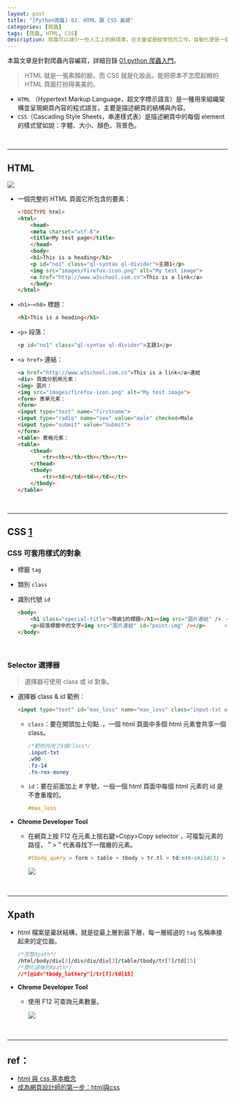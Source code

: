 ```yaml
---
layout: post
title: "[Python爬蟲] 02. HTML 跟 CSS 基礎"
categories: [爬蟲]
tags: [爬蟲, HTML, CSS]
description: 爬蟲可以減少一些人工上的麻煩事，在大量或是經常性的工作，自動化便是一個重要的議題。簡單來說就是把網頁內容給拿回來，接著透過程式去篩選出有意義的資訊！...
---
```


本篇文章是針對爬蟲內容編寫，詳細目錄 [01.python 爬蟲入門](http://cleoblog.ml/python爬蟲/2018/10/31/Python爬蟲-02-1.-python-爬蟲入門.html)。

> HTML 就是一張素顏的臉，而 CSS 就是化妝品，能把原本不怎麼起眼的 HTML 頁面打扮得美美的。

- `HTML` （Hypertext Markup Language，超文字標示語言）是一種用來組織架構並呈現網頁內容的程式語言，主要是描述網頁的結構與內容。
- `CSS`（Cascading Style Sheets，串連樣式表）是描述網頁中的每個 element 的樣式譬如說：字體、大小、顏色、背景色。

<br/>

***

## HTML

![](https://s3.amazonaws.com/notejoy/note_images/159384.1.Image%202018-11-04%20at%20%E4%B8%8B%E5%8D%888.12.59.png)

- 一個完整的 HTML 頁面它所包含的要素：

    ```html
    <!DOCTYPE html>
    <html>
        <head>
        <meta charset="utf-8">
        <title>My test page</title>
        </head>
        <body>
        <h1>This is a heading</h1>
        <p id="no1" class="ql-syntax ql-divider">主題1</p>
        <img src="images/firefox-icon.png" alt="My test image">
        <a href="http://www.w3school.com.cn">This is a link</a>
        </body>
    </html>
    ```

- `<h1>~<h6>` 標題：

    ```html
    <h1>This is a heading</h1>
    ```

- `<p>` 段落：

    ```html
    <p id="no1" class="ql-syntax ql-divider">主題1</p>
    ```

- `<a href>` 連結：

    ```html
    <a href="http://www.w3school.com.cn">This is a link</a>連結
    <div> 頁面分割用元素：
    <img> 圖片：
    <img src="images/firefox-icon.png" alt="My test image">
    <form> 表單元素：
    <form>
    <input type="text" name="firstname">
    <input type="radio" name="sex" value="male" checked>Male
    <input type="submit" value="Submit">
    </form>
    <table> 表格元素：
    <table>
        <thead>
            <tr><th></th><th></th></tr>
        </thead>
        <tbody>
            <tr><td></td><td></td></tr>
        </tbody>
    </table>
    ```

<br/>

***

## CSS [1](http://themes.pixnet.net/blog/post/6371390-%5B%E6%95%99%E5%AD%B8%5D-html-%E8%88%87-css-%E5%9F%BA%E6%9C%AC%E6%A6%82%E5%BF%B5)

### CSS 可套用樣式的對象

- 標籤 `tag`
- 類別 `class`
- 識別代號 `id`

    ```html
    <body>
        <h1 class="special-title">等級1的標題</h1><img src="圖片連結" />　<!--標籤是＂h1＂/class是＂special-title＂-->
        <p>段落標籤中的文字<img src="圖片連結" id="point-img" /></p>      <!--標籤是＂p＂/id是＂point-img＂-->
    </body>
    ```

<br/>

### Selector 選擇器

> 選擇器可使用 class 或 id 對象。

- 選擇器 class & id 範例：

    ```html
    <input type="text" id="max_loss" name="max_loss" class="input-txt w90 fz-14 fn-rex-money" value="20000000" positiveinteger="true">
    ```

    - `class`：要在開頭加上句點 .，一個 html 頁面中多個 html 元素會共享一個 class。

        ```css
        /*範例共用了4個class*/
        .input-txt 
        .w90 
        .fz-14 
        .fn-rex-money  
        ```

    - `id`：要在前面加上 # 字號，一般一個 html 頁面中每個 html 元素的 id 是不會重複的。

        ```css
        #max_loss
        ```

- **Chrome Developer Tool**
    - 在網頁上按 F12 在元素上按右鍵>Copy>Copy selector ，可複製元素的路徑，＂>＂代表尋找下一階層的元素。
        ```css
        #tbody_query > form > table > tbody > tr.tl > td:nth-child(3) > span:nth-child(1)> .w90
        ```

        ![](https://s3.amazonaws.com/notejoy/note_images/159112.1.2018-10-29%20%E4%B8%8B%E5%8D%88%2004-50-53.jpg)
​
<br/>

***

## Xpath

- html 檔案是巢狀結構，就是從最上層到最下層，每一層經過的 `tag` 名稱串接起來的定位器。

    ```css
    /*完整Xpath*/
    /html/body/div[2]/div/div/div[3]/table/tbody/tr[7]/td[15] 
    /*簡化過後的Xpath*/
    //*[@id="tbody_lottery"]/tr[7]/td[15] 
    ```

- **Chrome Developer Tool**
    - 使用 F12 可查詢元素數量。

        ![](https://s3.amazonaws.com/notejoy/note_images/159112.1.2018-10-29%20%E4%B8%8B%E5%8D%88%2004-35-25.jpg)
​
<br/>

***

## ref：

- [html 與 css 基本概念](http://themes.pixnet.net/blog/post/6371390-%5B%E6%95%99%E5%AD%B8%5D-html-%E8%88%87-css-%E5%9F%BA%E6%9C%AC%E6%A6%82%E5%BF%B5)
- [成為網頁設計師的第一步：html與css](https://blog.hellosanta.com.tw/%E7%B6%B2%E7%AB%99%E8%A8%AD%E8%A8%88/%E5%89%8D%E7%AB%AF/%E6%88%90%E7%82%BA%E7%B6%B2%E9%A0%81%E8%A8%AD%E8%A8%88%E5%B8%AB%E7%9A%84%E7%AC%AC%E4%B8%80%E6%AD%A5%EF%BC%9Ahtml%E8%88%87css)

<br/>
